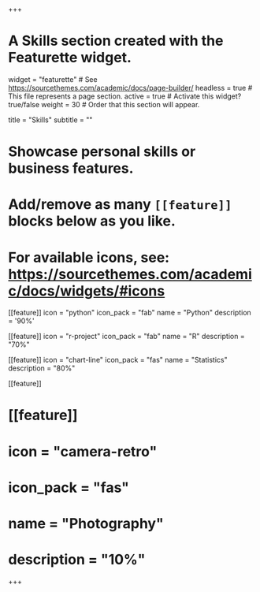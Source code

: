 +++
# A Skills section created with the Featurette widget.
widget = "featurette"  # See https://sourcethemes.com/academic/docs/page-builder/
headless = true  # This file represents a page section.
active = true  # Activate this widget? true/false
weight = 30  # Order that this section will appear.

title = "Skills"
subtitle = ""

# Showcase personal skills or business features.
# 
# Add/remove as many `[[feature]]` blocks below as you like.
# 
# For available icons, see: https://sourcethemes.com/academic/docs/widgets/#icons
[[feature]]
  icon = "python"
  icon_pack = "fab"
  name = "Python"
  description = '90%'

[[feature]]
  icon = "r-project"
  icon_pack = "fab"
  name = "R"
  description = "70%"

[[feature]]
  icon = "chart-line"
  icon_pack = "fas"
  name = "Statistics"
  description = "80%"  

[[feature]]

# 
# [[feature]]
#   icon = "camera-retro"
#   icon_pack = "fas"
#   name = "Photography"
#   description = "10%"

+++
